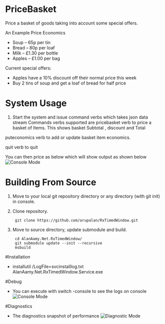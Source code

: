 # PriceBasket
Price a basket of goods taking into account some special offers.

An Example Price Economics 
  * Soup – 65p per tin
  * Bread – 80p per loaf
  * Milk – £1.30 per bottle
  * Apples – £1.00 per bag
  
Current special offers:
  * Apples have a 10% discount off their normal price this week
  * Buy 2 tins of soup and get a loaf of bread for half price

# System Usage
1. Start the system and issue command verbs which takes json data stream
  Commands verbs supported are
  pricebasket     verb to price a basket of Items. This shows basket Subtotal ,
                  discount and Total

  puteconomics    verb to add or update basket item economics.

  quit            verb to quit
  
You can then price as below which will show output as shown below
 ![Console Mode](http://www.alanaamy.net/wp-content/uploads/2017/02/PriceBasket-General-Use.png)
# Building From Source
1. Move to your local git repository directory or any directory (with git init) in console.

2. Clone repository.

        git clone https://github.com/arupalan/RxTimedWindow.git

3. Move to source directory, update submodule and build.

        cd AlanAamy.Net.RxTimedWindow/
        git submodule update --init --recursive
        msbuild
        
#Installation

 * installutil /LogFile=svcinstalllog.txt AlanAamy.Net.RxTimedWindow.Service.exe
 
 #Debug 
 * You can execute with switch -console to see the logs on console
 ![Console Mode](http://www.alanaamy.net/wp-content/uploads/2015/07/RxTimedWindowErrors.png)
 
 #Diagnostics
 * The diagnostics snapshot of performance
  ![Diagnostic Mode](http://www.alanaamy.net/wp-content/uploads/2015/07/RxTimedWindowTestsMemory.png)
